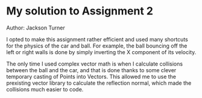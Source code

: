 # My solution to Assignment 2
Author: Jackson Turner

I opted to make this assignment rather efficient and used many shortcuts for the physics of the car and ball. For example, the ball bouncing off the left or right walls is done by simply inverting the X component of its velocity.

The only time I used complex vector math is when I calculate collisions between the ball and the car, and that is done thanks to some clever temporary casting of Points into Vectors. This allowed me to use the prexisting vector library to calculate the reflection normal, which made the collisions much easier to code.

